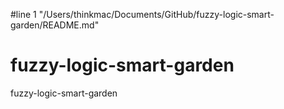 #line 1 "/Users/thinkmac/Documents/GitHub/fuzzy-logic-smart-garden/README.md"
# fuzzy-logic-smart-garden
 fuzzy-logic-smart-garden
